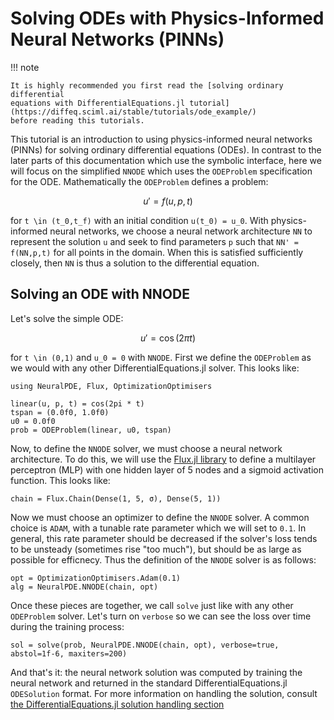 # Solving ODEs with Physics-Informed Neural Networks (PINNs)

!!! note

    It is highly recommended you first read the [solving ordinary differential
    equations with DifferentialEquations.jl tutorial](https://diffeq.sciml.ai/stable/tutorials/ode_example/)
    before reading this tutorials.

This tutorial is an introduction to using physics-informed neural networks (PINNs)
for solving ordinary differential equations (ODEs). In contrast to the later
parts of this documentation which use the symbolic interface, here we will focus on
the simplified `NNODE` which uses the `ODEProblem` specification for the ODE.
Mathematically the `ODEProblem` defines a problem:

```math
u' = f(u,p,t)
```

for ``t \in (t_0,t_f)`` with an initial condition ``u(t_0) = u_0``. With physics-informed
neural networks, we choose a neural network architecture `NN` to represent the solution `u`
and seek to find parameters `p` such that `NN' = f(NN,p,t)` for all points in the domain.
When this is satisfied sufficiently closely, then `NN` is thus a solution to the differential
equation.

## Solving an ODE with NNODE

Let's solve the simple ODE:

```math
u' = \cos(2\pi t)
```

for ``t \in (0,1)`` and ``u_0 = 0`` with `NNODE`. First we define the `ODEProblem` as we would
with any other DifferentialEquations.jl solver. This looks like:

```@example nnode1
using NeuralPDE, Flux, OptimizationOptimisers

linear(u, p, t) = cos(2pi * t)
tspan = (0.0f0, 1.0f0)
u0 = 0.0f0
prob = ODEProblem(linear, u0, tspan)
```

Now, to define the `NNODE` solver, we must choose a neural network architecture. To do this, we
will use the [Flux.jl library](https://fluxml.ai/) to define a multilayer perceptron (MLP)
with one hidden layer of 5 nodes and a sigmoid activation function. This looks like:

```@example nnode1
chain = Flux.Chain(Dense(1, 5, σ), Dense(5, 1))
```

Now we must choose an optimizer to define the `NNODE` solver. A common choice is `ADAM`, with
a tunable rate parameter which we will set to `0.1`. In general, this rate parameter should be
decreased if the solver's loss tends to be unsteady (sometimes rise "too much"), but should be
as large as possible for efficnecy. Thus the definition of the `NNODE` solver is as follows:

```@example nnode1
opt = OptimizationOptimisers.Adam(0.1)
alg = NeuralPDE.NNODE(chain, opt)
```

Once these pieces are together, we call `solve` just like with any other `ODEProblem` solver.
Let's turn on `verbose` so we can see the loss over time during the training process:

```@example nnode1
sol = solve(prob, NeuralPDE.NNODE(chain, opt), verbose=true, abstol=1f-6, maxiters=200)
```

And that's it: the neural network solution was computed by training the neural network and
returned in the standard DifferentialEquations.jl `ODESolution` format. For more information
on handling the solution, consult
[the DifferentialEquations.jl solution handling section](https://diffeq.sciml.ai/stable/basics/solution/)
